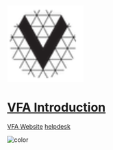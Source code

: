 ![logo](./img/vfa_logo.PNG ':no-zoom')

# [VFA Introduction](Introduction.md)

[VFA Website](https://www.volumetricformat.org/)
[helpdesk](mailto:helpdesk@volumetricformat.org)

![color](#f6f8fa)
